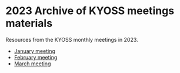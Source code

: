 # 2023 Archive of KYOSS meetings materials

Resources from the KYOSS monthly meetings in 2023.

* [January meeting](01-January)
* [February meeting](02-February)
* [March meeting](03-March)
